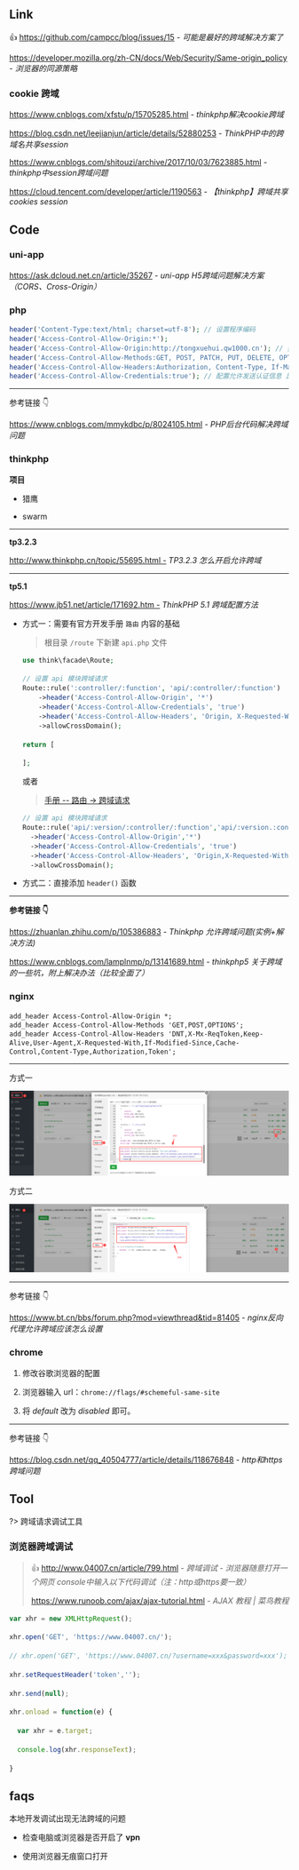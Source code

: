 ## Link <i class="ri-link"></i>

👍 https://github.com/campcc/blog/issues/15 - *可能是最好的跨域解决方案了*

https://developer.mozilla.org/zh-CN/docs/Web/Security/Same-origin_policy - *浏览器的同源策略*

### cookie 跨域

https://www.cnblogs.com/xfstu/p/15705285.html - *thinkphp解决cookie跨域*

https://blog.csdn.net/leejianjun/article/details/52880253 - *ThinkPHP中的跨域名共享session*

https://www.cnblogs.com/shitouzi/archive/2017/10/03/7623885.html - *thinkphp中session跨域问题*

https://cloud.tencent.com/developer/article/1190563 - *【thinkphp】跨域共享cookies session*



## Code

<!-- tabs:start -->

### **uni-app**

https://ask.dcloud.net.cn/article/35267 - *uni-app H5跨域问题解决方案（CORS、Cross-Origin）*



### **php**

```php
header('Content-Type:text/html; charset=utf-8'); // 设置程序编码
header('Access-Control-Allow-Origin:*');
header('Access-Control-Allow-Origin:http://tongxuehui.qw1000.cn'); // 指定允许其他域名访问
header('Access-Control-Allow-Methods:GET, POST, PATCH, PUT, DELETE, OPTIONS'); // 响应类型
header('Access-Control-Allow-Headers:Authorization, Content-Type, If-Match, If-Modified-Since, If-None-Match, If-Unmodified-Since, X-Requested-With');
header('Access-Control-Allow-Credentials:true'); // 配置允许发送认证信息 比如cookies（会话机制的前提）
```

------

参考链接 👇

https://www.cnblogs.com/mmykdbc/p/8024105.html - *PHP后台代码解决跨域问题*



### **thinkphp**

**项目**

- 猎鹰

- swarm

 

------

**tp3.2.3**

http://www.thinkphp.cn/topic/55695.html - *TP3.2.3 怎么开启允许跨域*



------

**tp5.1**

https://www.jb51.net/article/171692.htm - *ThinkPHP 5.1 跨域配置方法*

 

- 方式一：需要有官方开发手册 `路由` 内容的基础

  > 根目录 `/route` 下新建 `api.php` 文件

  ```php
  use think\facade\Route;
  
  // 设置 api 模块跨域请求
  Route::rule(':controller/:function', 'api/:controller/:function')
      ->header('Access-Control-Allow-Origin', '*')
      ->header('Access-Control-Allow-Credentials', 'true')
      ->header('Access-Control-Allow-Headers', 'Origin, X-Requested-With, Content-Type, Accept, Connection, User-Agent, Cookie, Authorization, Token')
      ->allowCrossDomain();
  
  return [
  
  ];
  ```

  或者

  > [手册 -- 路由 -> 跨域请求](https://www.kancloud.cn/manual/thinkphp5_1/489844)

  ```php
  // 设置 api 模块跨域请求
  Route::rule('api/:version/:controller/:function','api/:version.:controller/:function')
    ->header('Access-Control-Allow-Origin','*')
    ->header('Access-Control-Allow-Credentials', 'true')
    ->header('Access-Control-Allow-Headers', 'Origin,X-Requested-With,Content-Type,Accept,Connection,User-Agent,Cookie,Token')
    ->allowCrossDomain();
  ```

  



- 方式二：直接添加 `header()` 函数



------

**参考链接 👇**

https://zhuanlan.zhihu.com/p/105386883 - *Thinkphp 允许跨域问题(实例+解决方法)*

https://www.cnblogs.com/lamplnmp/p/13141689.html - *thinkphp5 关于跨域的一些坑，附上解决办法（比较全面了）*



### **nginx**

```nginx
add_header Access-Control-Allow-Origin *;
add_header Access-Control-Allow-Methods 'GET,POST,OPTIONS';
add_header Access-Control-Allow-Headers 'DNT,X-Mx-ReqToken,Keep-Alive,User-Agent,X-Requested-With,If-Modified-Since,Cache-Control,Content-Type,Authorization,Token';
```

------

方式一

![Cross Domain](_images/cross-domain-1.png)



方式二

![Cross Domain](_images/cross-domain-2.png)

------

参考链接 👇

https://www.bt.cn/bbs/forum.php?mod=viewthread&tid=81405 - *nginx反向代理允许跨域应该怎么设置*



### **chrome**

1. 修改谷歌浏览器的配置

2. 浏览器输入 url：`chrome://flags/#schemeful-same-site` 

3. 将 *default* 改为 *disabled* 即可。

------

参考链接 👇

https://blog.csdn.net/qq_40504777/article/details/118676848 - *http和https跨域问题*



 <!-- tabs:end -->



## Tool

?> 跨域请求调试工具

### 浏览器跨域调试

> 👍 http://www.04007.cn/article/799.html - *跨域调试 - 浏览器随意打开一个网页 console中输入以下代码调试（注：http或https要一致）*
>
> https://www.runoob.com/ajax/ajax-tutorial.html - *AJAX 教程 | 菜鸟教程*

```js
var xhr = new XMLHttpRequest();

xhr.open('GET', 'https://www.04007.cn/');

// xhr.open('GET', 'https://www.04007.cn/?username=xxx&password=xxx');

xhr.setRequestHeader('token','');

xhr.send(null);

xhr.onload = function(e) {

  var xhr = e.target;

  console.log(xhr.responseText);

}

```



## faqs

本地开发调试出现无法跨域的问题

- 检查电脑或浏览器是否开启了 **vpn**

- 使用浏览器无痕窗口打开

